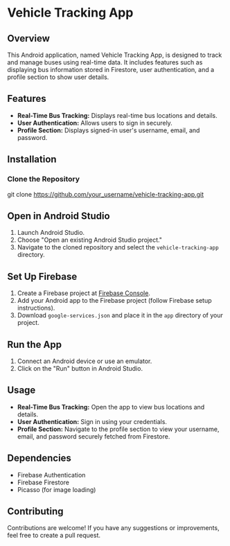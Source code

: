 # Vehicle Tracking App

## Overview
This Android application, named Vehicle Tracking App, is designed to track and manage buses using real-time data. It includes features such as displaying bus information stored in Firestore, user authentication, and a profile section to show user details.

## Features
- **Real-Time Bus Tracking:** Displays real-time bus locations and details.
- **User Authentication:** Allows users to sign in securely.
- **Profile Section:** Displays signed-in user's username, email, and password.

## Installation
### Clone the Repository
git clone https://github.com/your_username/vehicle-tracking-app.git
## Open in Android Studio
1. Launch Android Studio.
2. Choose "Open an existing Android Studio project."
3. Navigate to the cloned repository and select the `vehicle-tracking-app` directory.

## Set Up Firebase
1. Create a Firebase project at [Firebase Console](https://console.firebase.google.com/).
2. Add your Android app to the Firebase project (follow Firebase setup instructions).
3. Download `google-services.json` and place it in the `app` directory of your project.

## Run the App
1. Connect an Android device or use an emulator.
2. Click on the "Run" button in Android Studio.

## Usage
- **Real-Time Bus Tracking:** Open the app to view bus locations and details.
- **User Authentication:** Sign in using your credentials.
- **Profile Section:** Navigate to the profile section to view your username, email, and password securely fetched from Firestore.

## Dependencies
- Firebase Authentication
- Firebase Firestore
- Picasso (for image loading)

## Contributing
Contributions are welcome! If you have any suggestions or improvements, feel free to create a pull request.
